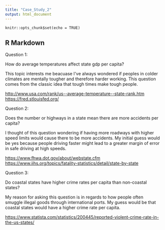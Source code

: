 ```yaml
---
title: "Case_Study_2"
output: html_document
---
```


```{r setup, include=FALSE}
knitr::opts_chunk$set(echo = TRUE)
```

## R Markdown

Question 1: 

How do average temperatures affect state gdp per capita?

This topic interests me beacuase I've always wondered if peoples in colder climates are mentally tougher and therefore harder working. This question comes from the classic idea that tough times make tough people.

http://www.usa.com/rank/us--average-temperature--state-rank.htm
https://fred.stlouisfed.org/

Question 2: 

Does the number or highways in a state mean there are more accidents per capita?

I thought of this question wondering if having more roadways with higher speed limits would cause there to be more accidents. My initial guess would be yes because people driving faster might lead to a greater margin of error in safe driving at high speeds.

https://www.fhwa.dot.gov/about/webstate.cfm
https://www.iihs.org/topics/fatality-statistics/detail/state-by-state

Question 3: 

Do coastal states have higher crime rates per capita than non-coastal states?

My reason for asking this question is in regards to how people often smuggle illegal goods through international ports. My guess would be that coastal states would have a higher crime rate per capita. 

https://www.statista.com/statistics/200445/reported-violent-crime-rate-in-the-us-states/




